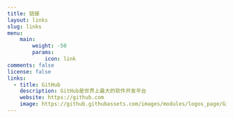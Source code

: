 ```yaml
---
title: 链接
layout: links
slug: links
menu:
    main: 
        weight: -50
        params:
            icon: link
comments: false
license: false
links:
  - title: GitHub
    description: GitHub是世界上最大的软件开发平台
    website: https://github.com
    image: https://github.githubassets.com/images/modules/logos_page/GitHub-Mark.png
---
```

